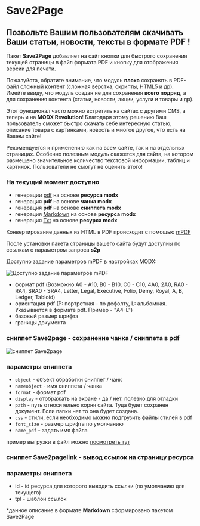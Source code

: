 # Save2Page

## Позвольте Вашим пользователям скачивать Ваши статьи, новости, тексты в формате PDF !

Пакет **Save2Page** добавляет на сайт кнопки для быстрого сохранения текущей страницы в файл формата PDF и кнопку для отображения версии для печати.

Пожалуйста, обратите внимание, что модуль **плохо** сохранять в PDF-файл сложный контент (сложная верстка, скрипты, HTML5 и др). Имейте ввиду, что модуль создан не для сохранения **всего подряд**, а для сохранения контента (статьи, новости, акции, услуги и товары и др).

Этот функционал часто можно встретить на сайтах с другими CMS, а теперь и на **MODX Revolution**! Благодаря этому решению Ваш пользователь сможет быстро скачать себе интересную статью, описание товара с картинками, новость и многое другое, что есть на Вашем сайте!

Рекомендуется к применению как на всем сайте, так и на отдельных страницах. Особенно полезным модуль окажется для сайта, на котором размещено значительное количество текстовой информации, таблиц и картинок. Пользователи не смогут не оценить этого!

### На текущий момент доступно

- генерации [pdf](http://s2p.vgrish.ru/?s2p=pdf&download=0) на основе **ресурса modx**
- генерация **pdf** на основе **чанка modx**
- генерация **pdf** на основе **сниппета modx**
- генерация [Markdown](http://s2p.vgrish.ru/?s2p=md&download=0) на основе **ресурса modx**
- генерация [Txt](http://s2p.vgrish.ru/?s2p=text&download=0) на основе **ресурса modx**

Конвертирование данных из HTML в PDF происходит с помощью [mPDF](http://s2p.vgrish.ru/?s2p=text&download=0)

После установки пакета страницы вашего сайта будут доступны по ссылкам с параметром запроса **s2p**

Доступно задание параметров mPDF в настройках MODX:

![Доступно задание параметров mPDF](https://file.modx.pro/files/3/2/7/32765c451cddbcbd0c8997731636f505.png)

- формат pdf (Возможно A0 - A10, B0 - B10, C0 - C10, 4A0, 2A0, RA0 - RA4, SRA0 - SRA4, Letter, Legal, Executive, Folio, Demy, Royal, A, B, Ledger, Tabloid)
- ориентация pdf (P: портретная - по дефолту, L: альбомная. Указывается в формате pdf. Пример - &quot;A4-L&quot;)
- базовый размер шрифта
- границы документа

### сниппет Save2page - сохранение чанка / сниппета в pdf

![сниппет Save2page](https://file.modx.pro/files/5/7/1/57173668cc8975edee4617f1897847e9.png)

### параметры сниппета

- `object` - объект обработки сниппет / чанк
- `nameobject` - имя сниппета / чанка
- `format` - формат pdf
- `display` - отображать на экране - да / нет. полезно для отладки
- `path` - путь относительно корня сайта. Туда будет сохранен документ. Если папки нет то она будет создана.
- `css` - стили, если необходимо можно подгрузить файлы стилей в pdf
- `font_size` - размер шрифта по умолчанию
- `name_pdf` - задать имя файла

пример выгрузки в файл можно [посмотреть тут](http://s2p.vgrish.ru/primer-vyigruzki-v-fajl.html)

### сниппет Save2pagelink - вывод ссылок на страницу ресурса

### параметры сниппета

- id - id ресурса для которого выводить ссылки (по умолчанию для текущего)
- tpl - шаблон ссылок

*данное описание в формате **Markdown** сформировано пакетом Save2Page